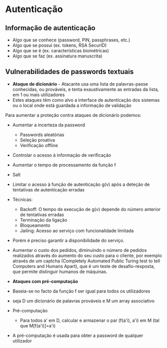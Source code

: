 # Autenticação

## Informação de autenticação

- Algo que se conhece (password, PIN, passphrases, etc.)
- Algo que se possui (ex. tokens, RSA SecurID)
- Algo que se é (ex. características biométricas)
- Algo que se faz (ex. assinatura manuscrita)
  
## Vulnerabilidades de passwords textuais

- **Ataque de dicionário** - Atacante usa uma lista de palavras-passe conhecidas, ou prováveis, e tenta exaustivamente as entradas da lista, em 1 ou mais utilizadores
- Estes ataques têm como alvo a interface de autenticação dos sistemas ou o local onde está guardada a informação de validação

Para aumentar a proteção contra ataques de dicionário podemos:

- Aumentar a incerteza da password
  - Passwords aleatórias
  - Seleção proativa
  - Verificação offline
- Controlar o acesso à informação de verificação
- Aumentar o tempo de processamento da função f

- Salt

- Limitar o acesso à função de autenticação g(v) após a deteção de tentativas de autenticação erradas
- Técnicas:
  - Backoff: O tempo de execução de g(v) depende do número anterior de tentativas erradas
  - Terminação da ligação
  - Bloqueamento
  - Jailing: Acesso ao serviço com funcionalidade limitada
- Porém é preciso garantir a disponibilidade do serviço.

- Aumentar o custo dos pedidos, diminuindo o número de pedidos realizados através do aumento do seu custo para o cliente, por exemplo através de um captcha (Completely Automated Public Turing test to tell Computers and Humans Apart), que é um teste de desafio-resposta, que permite distinguir humanos de máquinas.

- **Ataques com pré-computação**

- Baseia-se no facto da função f ser igual para todos os utilizadores
- seja D um dicionário de palavras prováveis e M um array associativo
- Pré-computação
  - Para todos a' em D, calcular e armazenar o par (f(a'i), a'i) em M (tal que M[f(a'i)]=a'i)
- A pré-computação é usada para obter a password de qualquer utilizador

